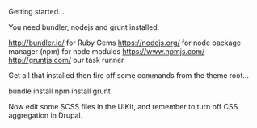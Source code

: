 Getting started...

You need bundler, nodejs and grunt installed.

http://bundler.io/ for Ruby Gems
https://nodejs.org/ for node package manager (npm) for node modules https://www.npmjs.com/
http://gruntjs.com/ our task runner

Get all that installed then fire off some commands from the theme root...

bundle install
npm install
grunt


Now edit some SCSS files in the UIKit, and remember to turn off CSS aggregation in Drupal.
